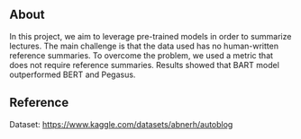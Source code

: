 ## About 
In this project, we aim to leverage
pre-trained models in order to summarize lectures. The main challenge
is that the data used has no human-written reference summaries. To
overcome the problem, we used a metric that does not require reference
summaries. Results showed that BART model outperformed BERT and
Pegasus.

## Reference
Dataset: https://www.kaggle.com/datasets/abnerh/autoblog

